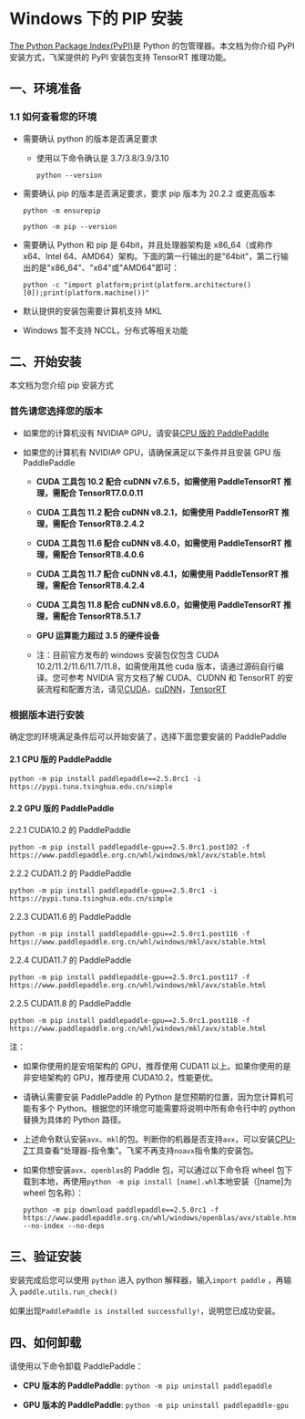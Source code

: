 # Windows 下的 PIP 安装

[The Python Package Index(PyPI)](https://pypi.org/)是 Python 的包管理器。本文档为你介绍 PyPI 安装方式，飞桨提供的 PyPI 安装包支持 TensorRT 推理功能。

## 一、环境准备

### 1.1 如何查看您的环境

* 需要确认 python 的版本是否满足要求

  * 使用以下命令确认是 3.7/3.8/3.9/3.10

    ```
    python --version
    ```

* 需要确认 pip 的版本是否满足要求，要求 pip 版本为 20.2.2 或更高版本

    ```
    python -m ensurepip
    ```

    ```
    python -m pip --version
    ```


* 需要确认 Python 和 pip 是 64bit，并且处理器架构是 x86_64（或称作 x64、Intel 64、AMD64）架构。下面的第一行输出的是"64bit"，第二行输出的是"x86_64"、"x64"或"AMD64"即可：

    ```
    python -c "import platform;print(platform.architecture()[0]);print(platform.machine())"
    ```


* 默认提供的安装包需要计算机支持 MKL
* Windows 暂不支持 NCCL，分布式等相关功能


## 二、开始安装

本文档为您介绍 pip 安装方式

### 首先请您选择您的版本

* 如果您的计算机没有 NVIDIA® GPU，请安装[CPU 版的 PaddlePaddle](#cpu)

* 如果您的计算机有 NVIDIA® GPU，请确保满足以下条件并且安装 GPU 版 PaddlePaddle

  * **CUDA 工具包 10.2 配合 cuDNN v7.6.5，如需使用 PaddleTensorRT 推理，需配合 TensorRT7.0.0.11**

  * **CUDA 工具包 11.2 配合 cuDNN v8.2.1，如需使用 PaddleTensorRT 推理，需配合 TensorRT8.2.4.2**

  * **CUDA 工具包 11.6 配合 cuDNN v8.4.0，如需使用 PaddleTensorRT 推理，需配合 TensorRT8.4.0.6**

  * **CUDA 工具包 11.7 配合 cuDNN v8.4.1，如需使用 PaddleTensorRT 推理，需配合 TensorRT8.4.2.4**

  * **CUDA 工具包 11.8 配合 cuDNN v8.6.0，如需使用 PaddleTensorRT 推理，需配合 TensorRT8.5.1.7**

  * **GPU 运算能力超过 3.5 的硬件设备**

  * 注：目前官方发布的 windows 安装包仅包含 CUDA 10.2/11.2/11.6/11.7/11.8，如需使用其他 cuda 版本，请通过源码自行编译。您可参考 NVIDIA 官方文档了解 CUDA、CUDNN 和 TensorRT 的安装流程和配置方法，请见[CUDA](https://docs.nvidia.com/cuda/cuda-installation-guide-linux/)，[cuDNN](https://docs.nvidia.com/deeplearning/sdk/cudnn-install/)，[TensorRT](https://developer.nvidia.com/tensorrt)



### 根据版本进行安装
确定您的环境满足条件后可以开始安装了，选择下面您要安装的 PaddlePaddle



#### 2.1 <span id="cpu">CPU 版的 PaddlePaddle</span>


  ```
  python -m pip install paddlepaddle==2.5.0rc1 -i https://pypi.tuna.tsinghua.edu.cn/simple
  ```

#### 2.2 <span id="gpu">GPU 版的 PaddlePaddle</span>



2.2.1 CUDA10.2 的 PaddlePaddle

  ```
  python -m pip install paddlepaddle-gpu==2.5.0rc1.post102 -f https://www.paddlepaddle.org.cn/whl/windows/mkl/avx/stable.html
  ```

2.2.2 CUDA11.2 的 PaddlePaddle

  ```
  python -m pip install paddlepaddle-gpu==2.5.0rc1 -i https://pypi.tuna.tsinghua.edu.cn/simple
  ```

2.2.3 CUDA11.6 的 PaddlePaddle

  ```
  python -m pip install paddlepaddle-gpu==2.5.0rc1.post116 -f https://www.paddlepaddle.org.cn/whl/windows/mkl/avx/stable.html
  ```

2.2.4 CUDA11.7 的 PaddlePaddle

  ```
  python -m pip install paddlepaddle-gpu==2.5.0rc1.post117 -f https://www.paddlepaddle.org.cn/whl/windows/mkl/avx/stable.html
  ```

2.2.5 CUDA11.8 的 PaddlePaddle

  ```
  python -m pip install paddlepaddle-gpu==2.5.0rc1.post118 -f https://www.paddlepaddle.org.cn/whl/windows/mkl/avx/stable.html
  ```

注：

* 如果你使用的是安培架构的 GPU，推荐使用 CUDA11 以上。如果你使用的是非安培架构的 GPU，推荐使用 CUDA10.2，性能更优。

* 请确认需要安装 PaddlePaddle 的 Python 是您预期的位置，因为您计算机可能有多个 Python。根据您的环境您可能需要将说明中所有命令行中的 python 替换为具体的 Python 路径。

* 上述命令默认安装`avx`、`mkl`的包。判断你的机器是否支持`avx`，可以安装[CPU-Z](https://www.cpuid.com/softwares/cpu-z.html)工具查看“处理器-指令集”。飞桨不再支持`noavx`指令集的安装包。

* 如果你想安装`avx`、`openblas`的 Paddle 包，可以通过以下命令将 wheel 包下载到本地，再使用`python -m pip install [name].whl`本地安装（[name]为 wheel 包名称）：

  ```
  python -m pip download paddlepaddle==2.5.0rc1 -f https://www.paddlepaddle.org.cn/whl/windows/openblas/avx/stable.html --no-index --no-deps
  ```




## **三、验证安装**

安装完成后您可以使用 `python` 进入 python 解释器，输入`import paddle` ，再输入 `paddle.utils.run_check()`

如果出现`PaddlePaddle is installed successfully!`，说明您已成功安装。

## **四、如何卸载**

请使用以下命令卸载 PaddlePaddle：

* **CPU 版本的 PaddlePaddle**: `python -m pip uninstall paddlepaddle`

* **GPU 版本的 PaddlePaddle**: `python -m pip uninstall paddlepaddle-gpu`

